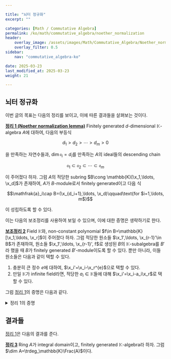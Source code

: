 ```yaml
---

title: "뇌터 정규화"
excerpt: ""

categories: [Math / Commutative Algebra]
permalink: /ko/math/commutative_algebra/noether_normalization
header:
    overlay_image: /assets/images/Math/Commutative_Algebra/Noether_normalization.png
    overlay_filter: 0.5
sidebar: 
    nav: "commutative_algebra-ko"

date: 2025-03-23
last_modified_at: 2025-03-23
weight: 21

---
```


## 뇌터 정규화

이번 글의 목표는 다음의 정리를 보이고, 이에 따른 결과들을 살펴보는 것이다. 

<div class="proposition" markdown="1">

<ins id="thm1">**정리 1 (Noether normalization lemma)**</ins> Finitely generated $d$-dimensional $\mathbb{K}$-algebra $A$에 대하여, 다음의 부등식

$$d_1>d_2>\cdots>d_m>0$$

을 만족하는 자연수들과, $\dim \mathfrak{a}_i=d_i$를 만족하는 $A$의 ideal들의 descending chain

$$\mathfrak{a}_1\subset \mathfrak{a}_2\subset\cdots\subset \mathfrak{a}_m$$

이 주어졌다 하자. 그럼 $A$의 적당한 subring $B\cong \mathbb{K}[\x_1,\ldots, \x_d]$가 존재하여, $A$가 $B$-module로서 finitely generated이고 다음 식

$$\mathfrak{a}_i\cap B=(\x_{d_i+1},\ldots, \x_d)\qquad\text{for $i=1,\ldots, m$}$$

이 성립하도록 할 수 있다. 

</div>

이는 다음의 보조정리를 사용하여 보일 수 있으며, 이에 대한 증명은 생략하기로 한다. 

<div class="proposition" markdown="1">

<ins id="lem2">**보조정리 2**</ins> Field $\mathbb{K}$와, non-constant polynomial $f\in B=\mathbb{K}[\x_1,\ldots, \x_r]$이 주어졌다 하자. 그럼 적당한 원소들 $\x_1',\ldots, \x_{r-1}'\in B$가 존재하여, 원소들 $\x_1',\ldots, \x_{r-1}', f$로 생성된 $B$의 $\mathbb{K}$-subalgebra를 $B'$라 했을 때 $B$가 finitely generated $B'$-module이도록 할 수 있다. 뿐만 아니라, 이들 원소들은 다음과 같이 택할 수 있다.

1. 충분히 큰 정수 $e$에 대하여, $\x_i'=\x_i-\x_r^{e}$으로 택할 수 있다. 
2. 만일 $\mathbb{K}$가 infinite field라면, 적당한 $a_i\in \mathbb{K}$들에 대해 $\x_i'=\x_i-a_i\x_r$로 택할 수 있다. 

</div>

그럼 [정리 1](#thm1)의 증명은 다음과 같다. 

<details class="proof--alone" markdown="1">
<summary>정리 1의 증명</summary>

우선 $A$가 finitely generated $\mathbb{K}$-algebra이므로 $A=\mathbb{K}[\y_1,\ldots, \y_r]/\mathfrak{a}$라 적을 수 있다. 그럼 주어진 조건을 만족하는 ideal들의 chain이 주어졌다 하면, 이들의 $\mathbb{K}[\y_1,\ldots, \y_r]$에서의 preimage들로 이루어진 chain

$$\tilde{\mathfrak{a}}_1\subset \tilde{\mathfrak{a}}_2\subset\cdots\subset  \tilde{\mathfrak{a}}_m$$

를 생각한 후 $\mathfrak{a}_0=\mathfrak{a}$를 끼워넣어 이를 $\mathbb{K}[\y_1,\ldots, \y_r]$에서의 ideal들의 descending chain

$$\mathfrak{a}\subset \tilde{\mathfrak{a}}_1\subset \tilde{\mathfrak{a}}_2\subset\cdots\subset  \tilde{\mathfrak{a}}_m$$

으로 볼 수 있으므로 주어진 주장을 polynomial ring $A=\mathbb{K}[\y_1,\ldots, \y_r]$에 대해서만 보이면 충분하다. 이 경우, [§매개계, ⁋따름정리 10](/ko/math/commutative_algebra/system_of_parameters#cor10)에 의하여 $r=d$여야 한다. 

이제 정리의 원소들 $\x_i$들을 만들기 위해 우리는 우선 $\x_i'=\y_i$로 두고, 이들을 바꿔가며 주어진 조건을 만족하는 $\x_d$들을 찾을 것이다. 이를 위해 다음의 두 조건

1. $A$는 finitely generated $B_e=\mathbb{K}[\x_1',\ldots, \x_e',\x_{e+1},\ldots, \x_d]$-module이다. 
2. 각각의 $i$에 대하여 $\mathfrak{a}_i\cap B_e\supset(\x_m,\ldots, \x_d)$이 성립한다. 여기서 $m=\max(d_i+1, e+1)$이다. 

을 만족하는 원소들 $\x_1',\ldots, \x_e', \x_{e+1},\ldots, \x_d$들이 주어졌다 하고, 이로부터 새로운 원소들 $\x_1',\ldots, \x_{e-1}'$ 그리고 $\x_e$를 찾아 위의 조건이 그대로 유지되도록 할 수 있다는 것을 보인다. 그럼 이 과정을 반복하여 마지막으로 얻어진 $B=B_{d_m}$이 원하는 조건을 만족한다는 것은 둘째 조건의 포함관계가 사실 등식이라는 것을 보이면 자명하며, 이는 양 변에 있는 $B$의 두 ideal들의 차원을 생각하면 당연하다. 

이제 이 귀납법을 완성하기 위해, $d\geq e>d_m$을 만족하는 $e$에 대하여, 위의 두 조건을 만족하는 $\x_1',\ldots, \x_e', \x_{e+1},\ldots, \x_d$들이 주어졌다 하고, $i$가 $e>d_i$를 만족하는 것들 중 가장 작은 index라 가정하자. 그럼

$$\mathfrak{a}_i\cap \mathbb{K}[\x_1',\ldots, \x_e']\neq 0$$

이다. 만일 이 교집합이 $0$이라 가정하면, 둘째 조건에 의해 

$$\mathfrak{a}_i\cap B_e\supseteq (\x_{e+1},\ldots, \x_d)$$

이 성립하는데, 좌변의 ideal은 $d_i$-차원이고, 우변의 ideal의 차원은 $e$가 되어 모순이기 때문이다. 이제 $\x_e$를 위의 교집합에 속하는 아무 nonzero polynomial로 잡은 후, [보조정리 2](#lem2)를 사용하여 새로운 원소들 $\x_1',\ldots, \x_{e-1}'$들도 새로운 원소로 교체해주면 된다.

</details>

## 결과들

[정리 1](#thm1)은 다음의 결과를 준다.

<div class="proposition" markdown="1">

<ins id="thm3">**정리 3**</ins> Ring $A$가 integral domain이고, finitely generated $\mathbb{K}$-algebra라 하자. 그럼 $\dim A=\trdeg_\mathbb{K}\Frac(A)$이다. 

</div>